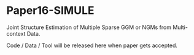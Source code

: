 # Paper16-SIMULE

Joint Structure Estimation of Multiple Sparse GGM or NGMs from Multi-context Data. 

Code / Data / Tool will be released here when paper gets accepted.
